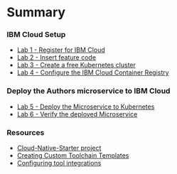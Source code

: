 # Summary

<!-- Rules of SUMMARY.md are here: https://docs.gitbook.com/integrations/github/content-configuration#summary -->
<!-- All headings MUST be THREE hashmarks (###) -->
<!-- Indented bullets (4 spaces) will make the first line be a section -->

### IBM Cloud Setup

* [Lab 1 - Register for IBM Cloud](lab1/README.md)
* [Lab 2 - Insert feature code](lab2/README.md)
* [Lab 3 - Create a free Kubernetes cluster](lab3/README.md) 
* [Lab 4 - Configure the IBM Cloud Container Registry](lab4/README.md)

### Deploy the Authors microservice to IBM Cloud

* [Lab 5 - Deploy the Microservice to Kubernetes](lab5/README.md) 
* [Lab 6 - Verify the deployed Microservice](lab6/README.md)


### Resources

* [Cloud-Native-Starter project](https://github.com/IBM/cloud-native-starter/tree/master/reactive)
* [Creating Custom Toolchain Templates](https://github.com/open-toolchain/sdk/wiki/Creating-Custom-Toolchain-Templates)
* [Configuring tool integrations](https://cloud.ibm.com/docs/services/ContinuousDelivery?topic=ContinuousDelivery-integrations)



